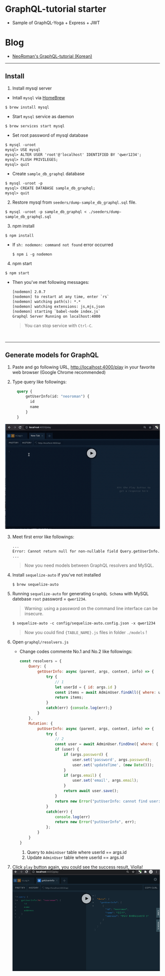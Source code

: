 # GraphQL-tutorial starter
  * Sample of GraphQL-Yoga + Express + JWT

# Blog
- [NeoRoman's GraphQL-tutorial (Korean)](https://neoroman.github.io/GraphQL-tutorial/#GraphQL%20%EC%8B%9C%EC%9E%91)

---
## Install

1. Install mysql server
  * Intall `mysql` via [HomeBrew](https://brew.sh/index_ko)
  ```
  $ brew install mysql
  ```
  * Start `mysql` service as daemon
  ```
  $ brew services start mysql
  ```
  * Set root password of mysql database
  ```
  $ mysql -uroot
  mysql> USE mysql
  mysql> ALTER USER 'root'@'localhost' IDENTIFIED BY 'qwer1234';
  mysql> FLUSH PRIVILEGES;
  mysql> quit
  ```
  * Create `sample_db_graphql` database
  ```
  $ mysql -uroot -p
  mysql> CREATE DATABASE sample_db_graphql;
  mysql> quit
  ```
  
2. Restore mysql from `seeders/dump-sample_db_graphql.sql` file.
  ```
  $ mysql -uroot -p sample_db_graphql < ./seeders/dump-sample_db_graphql.sql
  ```
  
3. npm install
  ```
  $ npm install
  ```
  - If `sh: nodemon: command not found` error occurred
    ```
    $ npm i -g nodemon
    ```

4. npm start
  ```
  $ npm start
  ```
  - Then you've met following messages:
    ```
    [nodemon] 2.0.7
    [nodemon] to restart at any time, enter `rs`
    [nodemon] watching path(s): *.*
    [nodemon] watching extensions: js,mjs,json
    [nodemon] starting `babel-node index.js`
    Graphql Server Running on localhost:4000
    ```
    > You can stop service with `Ctrl-C`.

<BR />

---
## Generate models for GraphQL

1. Paste and go following URL, 
  [http://localhost:4000/play](http://localhost:4000/play) in your favorite web browser (Google Chrome recommended)

2. Type query like followings:
    ``` graphql
      query {
          getUserInfo(id: "neoroman") {
            id
            name
          }
      }
    ```
  ![Playground.GIF](https://github.com/neoroman/GraphQL-tutorial/raw/main/screenshots/02_input_query_in_playground.gif)

3. Meet first error like followings:
    ```
    ...
    Error: Cannot return null for non-nullable field Query.getUserInfo.
    ...
    ```
    > Now you need models between GraphQL resolvers and MySQL.

4. Install `sequelize-auto` if you've not installed
    ```
    $ brew sequelize-auto
    ```

5. Running `sequelize-auto` for generating `GraphQL Schema` with MySQL datebase `root` password = `qwer1234`.
    > Warning: using a password on the command line interface can be insecure.
        
     ```
     $ sequelize-auto -c config/sequelize-auto.config.json -x qwer1234
     ```
      > Now you could find `{TABLE_NAME}.js` files in folder `./models` !
  

6. Open `graphql/resolvers.js`
   - Change codes commente No.1 and No.2 like followings:
     ``` javascript
     const resolvers = {
         Query: {
             getUserInfo: async (parent, args, context, info) => {
                 try { 
                     // 1
                     let userId = { id: args.id }
                     const items = await AdminUser.findAll({ where: userId });
                     return items; 
                 } 
                 catch(err) {console.log(err);} 
             }
         },
         Mutation: {
             putUserInfo: async (parent, args, context, info) => {
                 try {
                     // 2
                     const user = await AdminUser.findOne({ where: { id: args.id } });
                     if (user) {
                         if (args.password) {
                             user.set('password', args.password);
                             user.set('updateTime', (new Date()));
                         }
                         if (args.email) {
                             user.set('email', args.email);
                         }
                         return await user.save();
                     }
                     return new Error("putUserInfo: cannot find user:", args.id);
                 }
                 catch(err) {
                     console.log(err)
                     return new Error("putUserInfo", err);
                 };
             }
         }
     }
     ``` 
     1. Query to `AdminUser` table where userId == args.id
     2. Update `AdminUser` table where userId == args.id
 
7. Click `play` button again, you could see the success result, Violla!
![Playground Query Success](https://github.com/neoroman/GraphQL-tutorial/raw/main/screenshots/03_playground_result_success.png)
